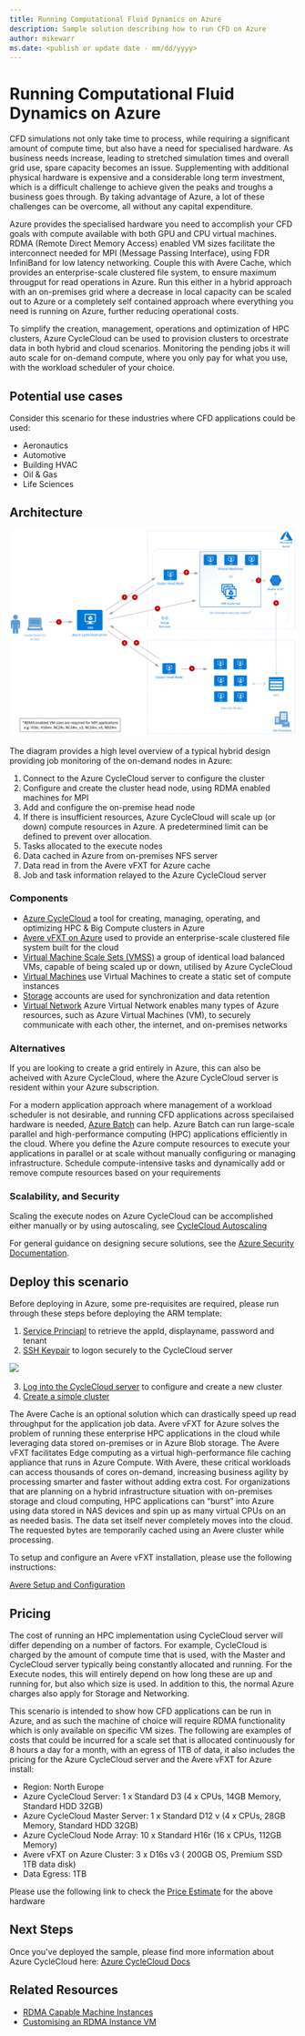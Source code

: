 ```yaml
---
title: Running Computational Fluid Dynamics on Azure
description: Sample solution describing how to run CFD on Azure
author: mikewarr
ms.date: <publish or update date - mm/dd/yyyy>
---
```

# Running Computational Fluid Dynamics on Azure

CFD simulations not only take time to process, while requiring a significant amount of compute time, but also have a need for specialised hardware. As business needs increase, leading to stretched simulation times and overall grid use, spare capacity becomes an issue. Supplementing with additional physical hardware is expensive and a considerable long term investment, which is a difficult challenge to achieve given the peaks and troughs a business goes through. By taking advantage of Azure, a lot of these challenges can be overcome, all without any capital expenditure.

Azure provides the specialised hardware you need to accomplish your CFD goals with compute available with both GPU and CPU virtual machines. RDMA (Remote Direct Memory Access) enabled VM sizes facilitate the interconnect needed for MPI (Message Passing Interface), using FDR InfiniBand for low latency networking. Couple this with Avere Cache, which provides an enterprise-scale clustered file system, to ensure maximum througput for read operations in Azure. Run this either in a hybrid approach with an on-premises grid where a decrease in local capacity can be scaled out to Azure or a completely self contained approach where everything you need is running on Azure, further reducing operational costs. 

To simplify the creation, management, operations and optimization of HPC clusters, Azure CycleCloud can be used to provision clusters to orcestrate data in both hybrid and cloud scenarios. Monitoring the pending jobs it will auto scale for on-demand compute, where you only pay for what you use, with the workload scheduler of your choice. 

## Potential use cases

Consider this scenario for these industries where CFD applications could be used:

* Aeronautics
* Automotive
* Building HVAC
* Oil & Gas
* Life Sciences

## Architecture

![alt text][cyclearch]

The diagram provides a high level overview of a typical hybrid design providing job monitoring of the on-demand nodes in Azure:

1. Connect to the Azure CycleCloud server to configure the cluster
2. Configure and create the cluster head node, using RDMA enabled machines for MPI 
3. Add and configure the on-premise head node
4. If there is insufficient resources, Azure CycleCloud will scale up (or down) compute resources in Azure. A predetermined limit can be defined to prevent over allocation.
5. Tasks allocated to the execute nodes
6. Data cached in Azure from on-premises NFS server
7. Data read in from the Avere vFXT for Azure cache
8. Job and task information relayed to the Azure CycleCloud server


### Components

* [Azure CycleCloud][cyclecloud] a tool for creating, managing, operating, and optimizing HPC & Big Compute clusters in Azure
* [Avere vFXT on Azure][avere] used to provide an enterprise-scale clustered file system built for the cloud
* [Virtual Machine Scale Sets (VMSS)][vmss] a group of identical load balanced VMs, capable of being scaled up or down, utilised by Azure CycleCloud
* [Virtual Machines][vms] use Virtual Machines to create a static set of compute instances
* [Storage][storage] accounts are used for synchronization and data retention
* [Virtual Network][vnet] Azure Virtual Network enables many types of Azure resources, such as Azure Virtual Machines (VM), to securely communicate with each other, the internet, and on-premises networks 


### Alternatives

If you are looking to create a grid entirely in Azure, this can also be acheived with Azure CycleCloud, where the Azure CycleCloud server is resident within your Azure subscription.

For a modern application approach where management of a workload scheduler is not desirable, and running CFD applications across specilaised hardware is needed, [Azure Batch][batch] can help. Azure Batch can run large-scale parallel and high-performance computing (HPC) applications efficiently in the cloud. Where you define the Azure compute resources to execute your applications in parallel or at scale without manually configuring or managing infrastructure. Schedule compute-intensive tasks and dynamically add or remove compute resources based on your requirements

### Scalability, and Security


Scaling the execute nodes on Azure CycleCloud can be accomplished either manually or by using autoscaling, see [CycleCloud Autoscaling][cycle-scale]

For general guidance on designing secure solutions, see the [Azure Security Documentation][security].

## Deploy this scenario

Before deploying in Azure, some pre-requisites are required, please run through these steps before deploying the ARM template:
1. [Service Princiapl][cycle-svcprin] to retrieve the appId, displayname, password and tenant
2. [SSH Keypair][cycle-ssh] to logon securely to the CycleCloud server

<a href="https://portal.azure.com/#create/Microsoft.Template/uri/https%3A%2F%2Fraw.githubusercontent.com%2FCycleCloudCommunity%2Fcyclecloud_arm%2Fmaster%2Fazuredeploy.json" target="_blank">
    <img src="http://azuredeploy.net/deploybutton.png"/>
</a>

3. [Log into the CycleCloud server][cycle-login] to configure and create a new cluster
4. [Create a simple cluster][cycle-create] 

The Avere Cache is an optional solution which can drastically speed up read throughput for the application job data. Avere vFXT for Azure solves the problem of running these enterprise HPC applications in the cloud while leveraging data stored on-premises or in Azure Blob storage. The Avere vFXT facilitates Edge computing as a virtual high-performance file caching appliance that runs in Azure Compute. With Avere, these critical workloads can access thousands of cores on-demand, increasing business agility by processing smarter and faster without adding extra cost. For organizations that are planning on a hybrid infrastructure situation with on-premises storage and cloud computing, HPC applications can “burst” into Azure using data stored in NAS devices and spin up as many virtual CPUs on an as needed basis. The data set itself never completely moves into the cloud. The requested bytes are temporarily cached using an Avere cluster while processing.

To setup and configure an Avere vFXT installation, please use the following instructions:

[Avere Setup and Configuration][avere]


## Pricing

The cost of running an HPC implementation using CycleCloud server will differ depending on a number of factors. For example, CycleCloud is charged by the amount of compute time that is used, with the Master and CycleCloud server typically being constantly allocated and running. For the Execute nodes, this will entirely depend on how long these are up and running for, but also which size is used. In addition to this, the normal Azure charges also apply for Storage and Networking.  

This scenario is intended to show how CFD applications can be run in Azure, and as such the machine of choice will require RDMA functionality which is only available on specific VM sizes. The following are examples of costs that could be incurred for a scale set that is allocated continuously for 8 hours a day for a month, with an egress of 1TB of data, it also includes the pricing for the Azure CycleCloud server and the Avere vFXT for Azure install:

* Region: North Europe
* Azure CycleCloud Server: 1 x Standard D3 (4 x CPUs, 14GB Memory, Standard HDD 32GB)
* Azure CycleCloud Master Server: 1 x Standard D12 v (4 x CPUs, 28GB Memory, Standard HDD 32GB)
* Azure CycleCloud Node Array: 10 x Standard H16r (16 x CPUs, 112GB Memory)
* Avere vFXT on Azure Cluster: 3 x D16s v3 ( 200GB OS, Premium SSD 1TB data disk)
* Data Egress: 1TB

Please use the following link to check the [Price Estimate][pricing] for the above hardware


## Next Steps

Once you've deployed the sample, please find more information about Azure CycleCloud here: [Azure CycleCloud Docs][cyclecloud]

## Related Resources

* [RDMA Capable Machine Instances][rdma]
* [Customising an RDMA Instance VM][rdma-custom]



<!-- links -->
[calculator]: https://azure.com/e/
[availability]: /azure/architecture/checklist/availability
[resource-groups]: /azure/azure-resource-manager/resource-group-overview
[resiliency]: /azure/architecture/resiliency/
[security]: /azure/security/
[scalability]: /azure/architecture/checklist/scalability
[cyclearch]: media/native-hpc-ref-arch.png
[vmss]: https://docs.microsoft.com/en-us/azure/virtual-machine-scale-sets/overview
[cyclecloud]: https://docs.microsoft.com/en-us/azure/cyclecloud/
[rdma]: https://docs.microsoft.com/en-us/azure/virtual-machines/windows/sizes-hpc#rdma-capable-instances
[gpu]: https://docs.microsoft.com/en-us/azure/virtual-machines/windows/sizes-gpu
[hpcsizes]: https://docs.microsoft.com/en-us/azure/virtual-machines/windows/sizes-hpc
[vms]: https://docs.microsoft.com/en-us/azure/virtual-machines/
[storage]: https://azure.microsoft.com/services/storage/
[low-pri]: https://docs.microsoft.com/en-ca/azure/virtual-machine-scale-sets/virtual-machine-scale-sets-use-low-priority
[batch]: https://docs.microsoft.com/en-us/azure/batch/
[avere]: https://github.com/Azure/Avere/blob/master/README.md
[vnet]: https://docs.microsoft.com/en-us/azure/virtual-network/
[cycle-prereq]: https://docs.microsoft.com/en-us/azure/cyclecloud/quickstart-install-cyclecloud#prerequisites
[cycle-svcprin]: https://docs.microsoft.com/en-us/azure/cyclecloud/quickstart-install-cyclecloud#service-principal
[cycle-ssh]: https://docs.microsoft.com/en-us/azure/cyclecloud/quickstart-install-cyclecloud#ssh-keypair
[cycle-login]: https://docs.microsoft.com/en-us/azure/cyclecloud/quickstart-install-cyclecloud#log-into-the-cyclecloud-application-server
[cycle-create]: https://docs.microsoft.com/en-us/azure/cyclecloud/quickstart-create-and-run-cluster
[rdma]: https://docs.microsoft.com/en-us/azure/virtual-machines/windows/sizes-hpc#rdma-capable-instances
[rdma-custom]: https://docs.microsoft.com/en-us/azure/virtual-machines/linux/classic/rdma-cluster#customize-the-vm
[pricing]: https://azure.com/e/53030a04a2ab47a289156e2377a4247a
[cycle-scale]: https://docs.microsoft.com/en-us/azure/cyclecloud/autoscale
